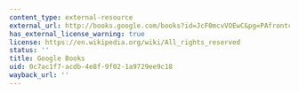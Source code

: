```yaml
---
content_type: external-resource
external_url: http://books.google.com/books?id=JcF0mcvVOEwC&pg=PAfrontcover
has_external_license_warning: true
license: https://en.wikipedia.org/wiki/All_rights_reserved
status: ''
title: Google Books
uid: 0c7ac1f7-acdb-4e8f-9f02-1a9729ee9c18
wayback_url: ''
---
```

